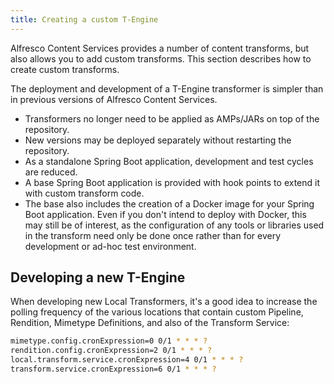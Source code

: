 ```yaml
---
title: Creating a custom T-Engine
---
```


Alfresco Content Services provides a number of content transforms, but also allows you to add custom transforms. This section describes how to create custom transforms.

The deployment and development of a T-Engine transformer is simpler than in previous versions of Alfresco Content Services.

*   Transformers no longer need to be applied as AMPs/JARs on top of the repository.
*   New versions may be deployed separately without restarting the repository.
*   As a standalone Spring Boot application, development and test cycles are reduced.
*   A base Spring Boot application is provided with hook points to extend it with custom transform code.
*   The base also includes the creation of a Docker image for your Spring Boot application. Even if you don't intend to deploy with Docker, this may still be of interest, as the configuration of any tools or libraries used in the transform need only be done once rather than for every development or ad-hoc test environment.

## Developing a new T-Engine

When developing new Local Transformers, it's a good idea to increase the polling frequency of the various locations that contain custom Pipeline, Rendition, Mimetype Definitions, and also of the Transform Service:

```bash
mimetype.config.cronExpression=0 0/1 * * * ?
rendition.config.cronExpression=2 0/1 * * * ?
local.transform.service.cronExpression=4 0/1 * * * ?
transform.service.cronExpression=6 0/1 * * * ?
```
